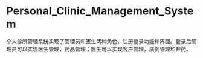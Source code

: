 # Personal_Clinic_Management_System
个人诊所管理系统实现了管理员和医生两种角色，注册登录功能和界面。登录后管理员可以实现医生管理，药品管理；医生可以实现客户管理，病例管理和开药。
